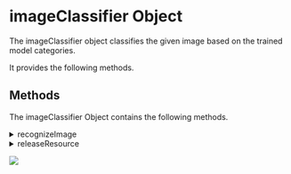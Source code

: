                             


imageClassifier Object
======================

The imageClassifier object classifies the given image based on the trained model categories.

It provides the following methods.

Methods
-------

The imageClassifier Object contains the following methods.


<details close markdown="block"><summary>recognizeImage</summary> 

* * *

The recognizeImage method is used to classify the given image based on the categories provided in the model.

This method invokes the [onSuccess](voltmx.ml_namespace_functions.md#onSuccess) callback of the image classifier object.

### Syntax

```

recognizeImage(rawBytes)
```

### Input Parameters

  
| Parameter | Description |
| --- | --- |
| rawBytes | rawbytes is an object that is returned from Camera, a file or device gallery. |

 

### Example

```

imageClassifier.recognizeImage(rawBytes);
```

### Return Values

None.

### Availability

iOS and Android.

</details>
<details close markdown="block"><summary>releaseResource</summary> 

* * *

The releaseResource method releases the resources held by the ImageClassifier object.

Once released, the imageClassifier Object cannot be re-used.You must create another imageClassifier object after using this method if you want to use recognizeImage method again. If you call the recognizeImage method without creating a different object, the [onFailure](voltmx.ml_namespace_functions.md#onFailure) callback set in the [voltmx.ml.ImageClassifier](voltmx.ml_namespace_functions.md#ImageClassifier) API is invoked.

### Syntax

```

releaseResource()
```

### Input Parameters

None

 

### Example

```
 
imageClassifier.releaseResource();
```

### Availability

iOS and Android.

</details>

![](resources/prettify/onload.png)
